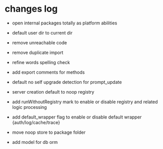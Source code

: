 # changes log

- open internal packages totally as platform abilities

- default user dir to current dir

- remove unreachable code

- remove duplicate import

- refine words spelling check

- add export comments for methods

- default no self upgrade detection for prompt_update

- server creation default to noop registry

- add runWithoutRegistry mark to enable or disable registry and related logic processing

- add default_wrapper flag to enable or disable default wrapper {auth/log/cache/trace}

- move noop store to package folder

- add model for db orm